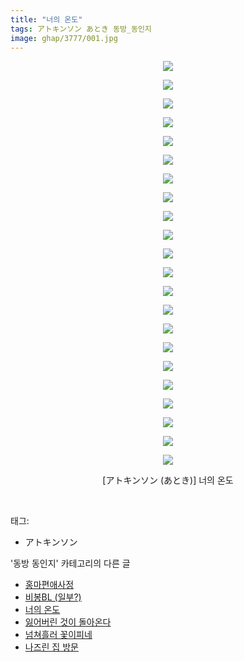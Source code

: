 ```yaml
---
title: "너의 온도"
tags: アトキンソン あとき 동방_동인지
image: ghap/3777/001.jpg
---
```

<div class="article">
<p style="text-align: center; clear: none; float: none;"><img src="{{ site.nasurl }}/ghap/3777/001.jpg"/></p>
<p style="text-align: center; clear: none; float: none;"><img src="{{ site.nasurl }}/ghap/3777/002.jpg"/></p>
<p style="text-align: center; clear: none; float: none;"><img src="{{ site.nasurl }}/ghap/3777/003.jpg"/></p>
<p style="text-align: center; clear: none; float: none;"><img src="{{ site.nasurl }}/ghap/3777/004.jpg"/></p>
<p style="text-align: center; clear: none; float: none;"><img src="{{ site.nasurl }}/ghap/3777/005.jpg"/></p>
<p style="text-align: center; clear: none; float: none;"><img src="{{ site.nasurl }}/ghap/3777/006.jpg"/></p>
<p style="text-align: center; clear: none; float: none;"><img src="{{ site.nasurl }}/ghap/3777/007.jpg"/></p>
<p style="text-align: center; clear: none; float: none;"><img src="{{ site.nasurl }}/ghap/3777/008.jpg"/></p>
<p style="text-align: center; clear: none; float: none;"><img src="{{ site.nasurl }}/ghap/3777/009.jpg"/></p>
<p style="text-align: center; clear: none; float: none;"><img src="{{ site.nasurl }}/ghap/3777/010.jpg"/></p>
<p style="text-align: center; clear: none; float: none;"><img src="{{ site.nasurl }}/ghap/3777/011.jpg"/></p>
<p style="text-align: center; clear: none; float: none;"><img src="{{ site.nasurl }}/ghap/3777/012.jpg"/></p>
<p style="text-align: center; clear: none; float: none;"><img src="{{ site.nasurl }}/ghap/3777/013.jpg"/></p>
<p style="text-align: center; clear: none; float: none;"><img src="{{ site.nasurl }}/ghap/3777/014.jpg"/></p>
<p style="text-align: center; clear: none; float: none;"><img src="{{ site.nasurl }}/ghap/3777/015.jpg"/></p>
<p style="text-align: center; clear: none; float: none;"><img src="{{ site.nasurl }}/ghap/3777/016.jpg"/></p>
<p style="text-align: center; clear: none; float: none;"><img src="{{ site.nasurl }}/ghap/3777/017.jpg"/></p>
<p style="text-align: center; clear: none; float: none;"><img src="{{ site.nasurl }}/ghap/3777/018.jpg"/></p>
<p style="text-align: center; clear: none; float: none;"><img src="{{ site.nasurl }}/ghap/3777/019.jpg"/></p>
<p style="text-align: center; clear: none; float: none;"><img src="{{ site.nasurl }}/ghap/3777/020.jpg"/></p>
<p style="text-align: center; clear: none; float: none;"><img src="{{ site.nasurl }}/ghap/3777/021.jpg"/></p>
<p style="text-align: center; clear: none; float: none;"><img src="{{ site.nasurl }}/ghap/3777/022.jpg"/></p>
<p style="text-align: center; clear: none; float: none;">[アトキンソン (あとき)] 너의 온도</p>
<p><br/></p>
</div><div class="tagTrail">
<p>태그: </p>
<ul>
<li>アトキンソン</li>
</ul>
</div><div class="another">
<p>'동방 동인지' 카테고리의 다른 글</p>
<ul>
<li><a href="/2017-10-02-ghap_3805">홍마편애사정</a></li>
<li><a href="/2017-09-25-ghap_3781">비봉BL (일부?)</a></li>
<li><a href="/2017-09-25-ghap_3777">너의 온도</a></li>
<li><a href="/2017-09-25-ghap_3776">잃어버린 것이 돌아온다</a></li>
<li><a href="/2017-09-25-ghap_3775">넘쳐흘러 꽃이피네</a></li>
<li><a href="/2017-09-25-ghap_3774">나즈린 집 방문</a></li>
</ul>
</div><div class="cb_module cb_fluid">
<div class="cb_wrt cb_profile">
</div><!-- commentList close -->
</div>